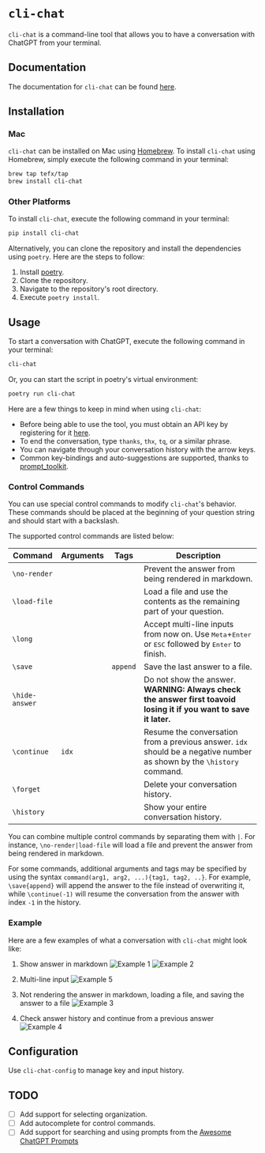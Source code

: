 # `cli-chat`

`cli-chat` is a command-line tool that allows you to have a conversation with ChatGPT from your terminal. 

## Documentation

The documentation for `cli-chat` can be found [here](https://github.com/Tefx/cli-chat).

## Installation

### Mac

`cli-chat` can be installed on Mac using [Homebrew](https://brew.sh/). To install `cli-chat` using Homebrew,
simply execute the following command in your terminal:

```bash
brew tap tefx/tap
brew install cli-chat
```

### Other Platforms

To install `cli-chat`, execute the following command in your terminal:

```bash
pip install cli-chat
```

Alternatively, you can clone the repository and install the dependencies using `poetry`. Here are the steps to follow:

1. Install [poetry](https://python-poetry.org/docs/#installation).
2. Clone the repository.
3. Navigate to the repository's root directory.
4. Execute `poetry install`.

## Usage

To start a conversation with ChatGPT, execute the following command in your terminal:

```bash
cli-chat
```

Or, you can start the script in poetry's virtual environment:

```bash
poetry run cli-chat
```

Here are a few things to keep in mind when using `cli-chat`:

- Before being able to use the tool, you must obtain an API key by registering for
  it [here](https://platform.openai.com/account/api-keys).
- To end the conversation, type `thanks`, `thx`, `tq`, or a similar phrase.
- You can navigate through your conversation history with the arrow keys.
- Common key-bindings and auto-suggestions are supported, thanks
  to [prompt_toolkit](https://github.com/prompt-toolkit/python-prompt-toolkit).

### Control Commands

You can use special control commands to modify `cli-chat`'s behavior. These commands should be placed at the
beginning of your question string and should start with a backslash.

The supported control commands are listed below:

| Command       | Arguments | Tags             | Description                                                                                                                                                    |
|---------------|-----------|-----------------|----------------------------------------------------------------------------------------------------------------------------------------------------------------|
| `\no-render`  |           |                 | Prevent the answer from being rendered in markdown.                                                                                                            |
| `\load-file`  |           |                 | Load a file and use the contents as the remaining part of your question.                                                                                        |
| `\long`       |           |                 | Accept multi-line inputs from now on. Use <kbd>Meta</kbd>+<kbd>Enter</kbd> or <kbd>ESC</kbd> followed by <kbd>Enter</kbd> to finish.                           |
| `\save`       |           | `append`        | Save the last answer to a file.                                                                                                                                |
| `\hide-answer`|           |                 | Do not show the answer. **WARNING: Always check the answer first toavoid losing it if you want to save it later.**                                           |
| `\continue`   | `idx`     |                 | Resume the conversation from a previous answer. `idx` should be a negative number as shown by the `\history` command.                                         |
| `\forget`     |           |                 | Delete your conversation history.                                                                                                                              |
| `\history`    |           |                 | Show your entire conversation history.                                                                                                                         |

You can combine multiple control commands by separating them with `|`. For instance, `\no-render|load-file` will load a
file and prevent the answer from being rendered in markdown.

For some commands, additional arguments and tags may be specified by using the
syntax `command(arg1, arg2, ...){tag1, tag2, ..}`. For example, `\save{append}` will append the answer to the file
instead of overwriting it, while `\continue(-1)` will resume the conversation from the answer with index `-1` in the
history.

### Example

Here are a few examples of what a conversation with `cli-chat` might look like:

1. Show answer in markdown
   ![Example 1](./docs/example-1-1.png)
   ![Example 2](./docs/example-1-2.png)

2. Multi-line input
   ![Example 5](./docs/example-2.png)

3. Not rendering the answer in markdown, loading a file, and saving the answer to a file
   ![Example 3](./docs/example-3.png)

4. Check answer history and continue from a previous answer
   ![Example 4](./docs/example-4.png)

## Configuration

Use `cli-chat-config` to manage key and input history.

## TODO

- [ ] Add support for selecting organization.
- [ ] Add autocomplete for control commands.
- [ ] Add support for searching and using prompts from the [Awesome ChatGPT Prompts](https://github.com/f/awesome-chatgpt-prompts)